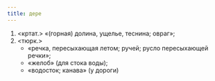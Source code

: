 ```yaml
---
title: дере
---
```


1. <кртат.> «(горная) долина, ущелье, теснина; овраг»;
2. <тюрк.>
    * «речка, пересыхающая летом; ручей; русло пересыхающей речки»;
    * «желоб» (для стока воды);
    * «водосток; канава» (у дороги)
